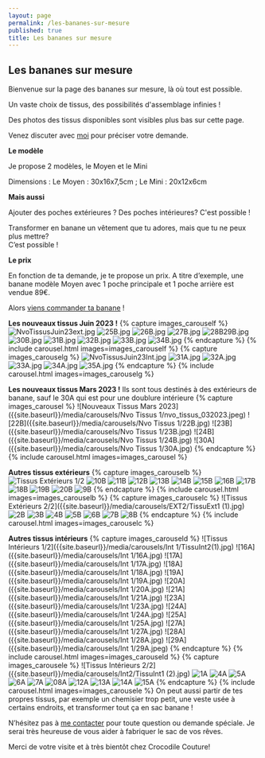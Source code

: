 ```yaml
---
layout: page
permalink: /les-bananes-sur-mesure
published: true
title: Les bananes sur mesure
---
```

## Les bananes sur mesure 

Bienvenue sur la page des bananes sur mesure, là où tout est possible.

Un vaste choix de tissus, des possibilités d'assemblage infinies !

Des photos des tissus disponibles sont visibles plus bas sur cette page.


Venez discuter avec [moi](mailto:crocodile.couture@gmail.com) pour préciser votre demande.


**Le modèle** 

Je propose 2 modèles, le Moyen et le Mini

Dimensions : Le Moyen : 30x16x7,5cm ; Le Mini : 20x12x6cm

**Mais aussi**

Ajouter des poches extérieures ? Des poches intérieures? 
C'est possible !

Transformer en banane un vêtement que tu adores, mais que tu ne peux plus mettre?  
C’est possible !


**Le prix**

En fonction de ta demande, je te propose un prix. 
A titre d’exemple, une banane modèle Moyen avec 1 poche principale et 1 poche arrière est vendue 89€.

Alors [viens commander ta banane](mailto:crocodile.couture@gmail.com) ! 

**Les nouveaux tissus Juin 2023 !**
{% capture images_carouself %}
![NvoTissusJuin23ext.jpg]({{site.baseurl}}/media/NvoTissujuin23ext.jpg)
![25B.jpg]({{site.baseurl}}/media/25B.jpg)
![26B.jpg]({{site.baseurl}}/media/26B.jpg)
![27B.jpg]({{site.baseurl}}/media/27B.jpg)
![28B29B.jpg]({{site.baseurl}}/media/28B29B.jpg)
![30B.jpg]({{site.baseurl}}/media/30B.jpg)
![31B.jpg]({{site.baseurl}}/media/31B.jpg)
![32B.jpg]({{site.baseurl}}/media/32B.jpg)
![33B.jpg]({{site.baseurl}}/media/33B.jpg)
![34B.jpg]({{site.baseurl}}/media/34B.jpg)
{% endcapture %}
{% include carousel.html images=images_carouself %}
{% capture images_carouselg %}
![NvoTissusJuin23Int.jpg]({{site.baseurl}}/media/TissusJuin23Int.jpg)
![31A.jpg]({{site.baseurl}}/media/31A.jpg)
![32A.jpg]({{site.baseurl}}/media/32A.jpg)
![33A.jpg]({{site.baseurl}}/media/33A.jpg)
![34A.jpg]({{site.baseurl}}/media/34A.jpg)
![35A.jpg]({{site.baseurl}}/media/35A.jpg)
{% endcapture %}
{% include carousel.html images=images_carouselg %}

**Les nouveaux tissus Mars 2023 !**
Ils sont tous destinés à des extérieurs de banane, sauf le 30A qui est pour une doublure intérieure 
{% capture images_carousel %}
![Nouveaux Tissus Mars 2023]({{site.baseurl}}/media/carousels/Nvo Tissus 1/nvo_tissus_032023.jpeg)
![22B]({{site.baseurl}}/media/carousels/Nvo Tissus 1/22B.jpg)
![23B]({{site.baseurl}}/media/carousels/Nvo Tissus 1/23B.jpg)
![24B]({{site.baseurl}}/media/carousels/Nvo Tissus 1/24B.jpg)
![30A]({{site.baseurl}}/media/carousels/Nvo Tissus 1/30A.jpg)
{% endcapture %}
{% include carousel.html images=images_carousel %}

**Autres tissus extérieurs**
{% capture images_carouselb %}
![Tissus Extérieurs 1/2]({{site.baseurl}}/media/carousels/Ext1/TissuExt2(1).jpg)
![10B]({{site.baseurl}}/media/carousels/Ext1/10B.jpg)
![11B]({{site.baseurl}}/media/carousels/Ext1/11B.jpg)
![12B]({{site.baseurl}}/media/carousels/Ext1/12B.jpg)
![13B]({{site.baseurl}}/media/carousels/Ext1/13B.jpg)
![14B]({{site.baseurl}}/media/carousels/Ext1/14B.jpg)
![15B]({{site.baseurl}}/media/carousels/Ext1/15B.jpg)
![16B]({{site.baseurl}}/media/carousels/Ext1/16B.jpg)
![17B]({{site.baseurl}}/media/carousels/Ext1/17B.jpg)
![18B]({{site.baseurl}}/media/carousels/Ext1/18B.jpg)
![19B]({{site.baseurl}}/media/carousels/Ext1/19B.jpg)
![20B]({{site.baseurl}}/media/carousels/Ext1/20B.jpg)
![9B]({{site.baseurl}}/media/carousels/Ext1/9B.jpg)
{% endcapture %}
{% include carousel.html images=images_carouselb %}
{% capture images_carouselc %}
![Tissus Extérieurs 2/2]({{site.baseurl}}/media/carousels/EXT2/TissuExt1 (1).jpg)
![2B]({{site.baseurl}}/media/carousels/EXT2/2B.jpg)
![3B]({{site.baseurl}}/media/carousels/EXT2/3B.jpg)
![4B]({{site.baseurl}}/media/carousels/EXT2/4B.jpg)
![5B]({{site.baseurl}}/media/carousels/EXT2/5B.jpg)
![6B]({{site.baseurl}}/media/carousels/EXT2/6B.jpg)
![7B]({{site.baseurl}}/media/carousels/EXT2/7B.jpg)
![8B]({{site.baseurl}}/media/carousels/EXT2/8B.jpg)
{% endcapture %}
{% include carousel.html images=images_carouselc %}

**Autres tissus intérieurs**
{% capture images_carouseld %}
![Tissus Intérieurs 1/2]({{site.baseurl}}/media/carousels/Int 1/TissuInt2(1).jpg)
![16A]({{site.baseurl}}/media/carousels/Int 1/16A.jpg)
![17A]({{site.baseurl}}/media/carousels/Int 1/17A.jpg)
![18A]({{site.baseurl}}/media/carousels/Int 1/18A.jpg)
![19A]({{site.baseurl}}/media/carousels/Int 1/19A.jpg)
![20A]({{site.baseurl}}/media/carousels/Int 1/20A.jpg)
![21A]({{site.baseurl}}/media/carousels/Int 1/21A.jpg)
![23A]({{site.baseurl}}/media/carousels/Int 1/23A.jpg)
![24A]({{site.baseurl}}/media/carousels/Int 1/24A.jpg)
![25A]({{site.baseurl}}/media/carousels/Int 1/25A.jpg)
![27A]({{site.baseurl}}/media/carousels/Int 1/27A.jpg)
![28A]({{site.baseurl}}/media/carousels/Int 1/28A.jpg)
![29A]({{site.baseurl}}/media/carousels/Int 1/29A.jpeg)
{% endcapture %}
{% include carousel.html images=images_carouseld %}
{% capture images_carousele %}
![Tissus Intérieurs 2/2]({{site.baseurl}}/media/carousels/Int2/TissuInt1 (2).jpg)
![1A]({{site.baseurl}}/media/carousels/Int2/1A.jpg)
![4A]({{site.baseurl}}/media/carousels/Int2/4A.jpg)
![5A]({{site.baseurl}}/media/carousels/Int2/5A.jpg)
![6A]({{site.baseurl}}/media/carousels/Int2/6A.jpg)
![7A]({{site.baseurl}}/media/carousels/Int2/7A.jpg)
![08A]({{site.baseurl}}/media/carousels/Int2/08A.jpg)
![12A]({{site.baseurl}}/media/carousels/Int2/12A.jpg)
![13A]({{site.baseurl}}/media/carousels/Int2/13A.jpg)
![14A]({{site.baseurl}}/media/carousels/Int2/14A.jpg)
![15A]({{site.baseurl}}/media/carousels/Int2/15A.jpg)
{% endcapture %}
{% include carousel.html images=images_carousele %}
On peut aussi partir de tes propres tissus, par exemple un chemisier trop petit, une veste usée à certains endroits, et transformer tout ça en sac banane !


N’hésitez pas à [me contacter](mailto:crocodile.couture@gmail.com) pour toute question ou demande spéciale. Je serai très heureuse de vous aider à fabriquer le sac de vos rêves.

Merci de votre visite et à très bientôt chez Crocodile Couture!
